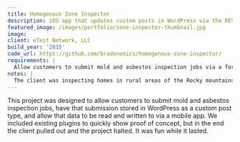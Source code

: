 ```yaml
---
title: Homogenous Zone Inspector
description: iOS app that updates custom posts in WordPress via the REST API.
featured_image: /images/portfolio/zone-inspector-thumbnail.jpg
image:
client: eTest Network, LLC
build_year: '2015'
code_url: https://github.com/bradonomics/homogenous-zone-inspector/
requirements: |
  Allow customers to submit mold and asbestos inspection jobs via a form on the website. Have that submission stored in WordPress as a custom post type. Allow that data to be read and written to via a mobile app. If mobile device is offline, data changes should be stored locally and pushed to server when internet connection returns.
notes: |
  The client was inspecting homes in rural areas of the Rocky mountains where internet was spotty. Existing plugins were included to quickly show proof of concept. In the end the client pulled out and the project halted.
---
```


This project was designed to allow customers to submit mold and asbestos inspection jobs, have that submission stored in WordPress as a custom post type, and allow that data to be read and written to via a mobile app. We included existing plugins to quickly show proof of concept, but in the end the client pulled out and the project halted. It was fun while it lasted.
